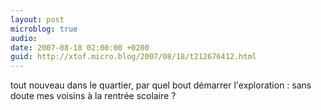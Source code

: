 ```yaml
---
layout: post
microblog: true
audio: 
date: 2007-08-18 02:00:00 +0200
guid: http://xtof.micro.blog/2007/08/18/t212676412.html
---
```

tout nouveau dans le quartier, par quel bout démarrer l'exploration : sans doute mes voisins à la rentrée scolaire ?
